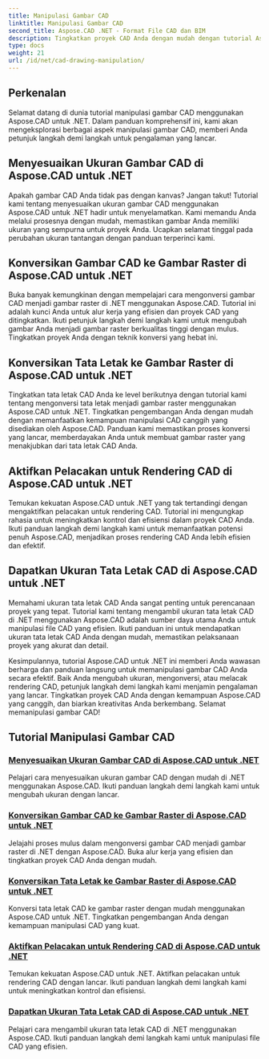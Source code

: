 ```yaml
---
title: Manipulasi Gambar CAD
linktitle: Manipulasi Gambar CAD
second_title: Aspose.CAD .NET - Format File CAD dan BIM
description: Tingkatkan proyek CAD Anda dengan mudah dengan tutorial Aspose.CAD untuk .NET. Ubah ukuran, konversi, dan optimalkan gambar CAD secara lancar dengan panduan langkah demi langkah kami.
type: docs
weight: 21
url: /id/net/cad-drawing-manipulation/
---
```


## Perkenalan

Selamat datang di dunia tutorial manipulasi gambar CAD menggunakan Aspose.CAD untuk .NET. Dalam panduan komprehensif ini, kami akan mengeksplorasi berbagai aspek manipulasi gambar CAD, memberi Anda petunjuk langkah demi langkah untuk pengalaman yang lancar.

## Menyesuaikan Ukuran Gambar CAD di Aspose.CAD untuk .NET

Apakah gambar CAD Anda tidak pas dengan kanvas? Jangan takut! Tutorial kami tentang menyesuaikan ukuran gambar CAD menggunakan Aspose.CAD untuk .NET hadir untuk menyelamatkan. Kami memandu Anda melalui prosesnya dengan mudah, memastikan gambar Anda memiliki ukuran yang sempurna untuk proyek Anda. Ucapkan selamat tinggal pada perubahan ukuran tantangan dengan panduan terperinci kami.

## Konversikan Gambar CAD ke Gambar Raster di Aspose.CAD untuk .NET

Buka banyak kemungkinan dengan mempelajari cara mengonversi gambar CAD menjadi gambar raster di .NET menggunakan Aspose.CAD. Tutorial ini adalah kunci Anda untuk alur kerja yang efisien dan proyek CAD yang ditingkatkan. Ikuti petunjuk langkah demi langkah kami untuk mengubah gambar Anda menjadi gambar raster berkualitas tinggi dengan mulus. Tingkatkan proyek Anda dengan teknik konversi yang hebat ini.

## Konversikan Tata Letak ke Gambar Raster di Aspose.CAD untuk .NET

Tingkatkan tata letak CAD Anda ke level berikutnya dengan tutorial kami tentang mengonversi tata letak menjadi gambar raster menggunakan Aspose.CAD untuk .NET. Tingkatkan pengembangan Anda dengan mudah dengan memanfaatkan kemampuan manipulasi CAD canggih yang disediakan oleh Aspose.CAD. Panduan kami memastikan proses konversi yang lancar, memberdayakan Anda untuk membuat gambar raster yang menakjubkan dari tata letak CAD Anda.

## Aktifkan Pelacakan untuk Rendering CAD di Aspose.CAD untuk .NET

Temukan kekuatan Aspose.CAD untuk .NET yang tak tertandingi dengan mengaktifkan pelacakan untuk rendering CAD. Tutorial ini mengungkap rahasia untuk meningkatkan kontrol dan efisiensi dalam proyek CAD Anda. Ikuti panduan langkah demi langkah kami untuk memanfaatkan potensi penuh Aspose.CAD, menjadikan proses rendering CAD Anda lebih efisien dan efektif.

## Dapatkan Ukuran Tata Letak CAD di Aspose.CAD untuk .NET

Memahami ukuran tata letak CAD Anda sangat penting untuk perencanaan proyek yang tepat. Tutorial kami tentang mengambil ukuran tata letak CAD di .NET menggunakan Aspose.CAD adalah sumber daya utama Anda untuk manipulasi file CAD yang efisien. Ikuti panduan ini untuk mendapatkan ukuran tata letak CAD Anda dengan mudah, memastikan pelaksanaan proyek yang akurat dan detail.

Kesimpulannya, tutorial Aspose.CAD untuk .NET ini memberi Anda wawasan berharga dan panduan langsung untuk memanipulasi gambar CAD Anda secara efektif. Baik Anda mengubah ukuran, mengonversi, atau melacak rendering CAD, petunjuk langkah demi langkah kami menjamin pengalaman yang lancar. Tingkatkan proyek CAD Anda dengan kemampuan Aspose.CAD yang canggih, dan biarkan kreativitas Anda berkembang. Selamat memanipulasi gambar CAD!
## Tutorial Manipulasi Gambar CAD
### [Menyesuaikan Ukuran Gambar CAD di Aspose.CAD untuk .NET](./adjust-cad-drawing-size/)
Pelajari cara menyesuaikan ukuran gambar CAD dengan mudah di .NET menggunakan Aspose.CAD. Ikuti panduan langkah demi langkah kami untuk mengubah ukuran dengan lancar.
### [Konversikan Gambar CAD ke Gambar Raster di Aspose.CAD untuk .NET](./convert-cad-drawing-to-raster-image/)
Jelajahi proses mulus dalam mengonversi gambar CAD menjadi gambar raster di .NET dengan Aspose.CAD. Buka alur kerja yang efisien dan tingkatkan proyek CAD Anda dengan mudah.
### [Konversikan Tata Letak ke Gambar Raster di Aspose.CAD untuk .NET](./convert-layouts-to-raster-image/)
Konversi tata letak CAD ke gambar raster dengan mudah menggunakan Aspose.CAD untuk .NET. Tingkatkan pengembangan Anda dengan kemampuan manipulasi CAD yang kuat.
### [Aktifkan Pelacakan untuk Rendering CAD di Aspose.CAD untuk .NET](./enable-tracking-for-cad-rendering/)
Temukan kekuatan Aspose.CAD untuk .NET. Aktifkan pelacakan untuk rendering CAD dengan lancar. Ikuti panduan langkah demi langkah kami untuk meningkatkan kontrol dan efisiensi.
### [Dapatkan Ukuran Tata Letak CAD di Aspose.CAD untuk .NET](./get-size-of-cad-layout/)
Pelajari cara mengambil ukuran tata letak CAD di .NET menggunakan Aspose.CAD. Ikuti panduan langkah demi langkah kami untuk manipulasi file CAD yang efisien.